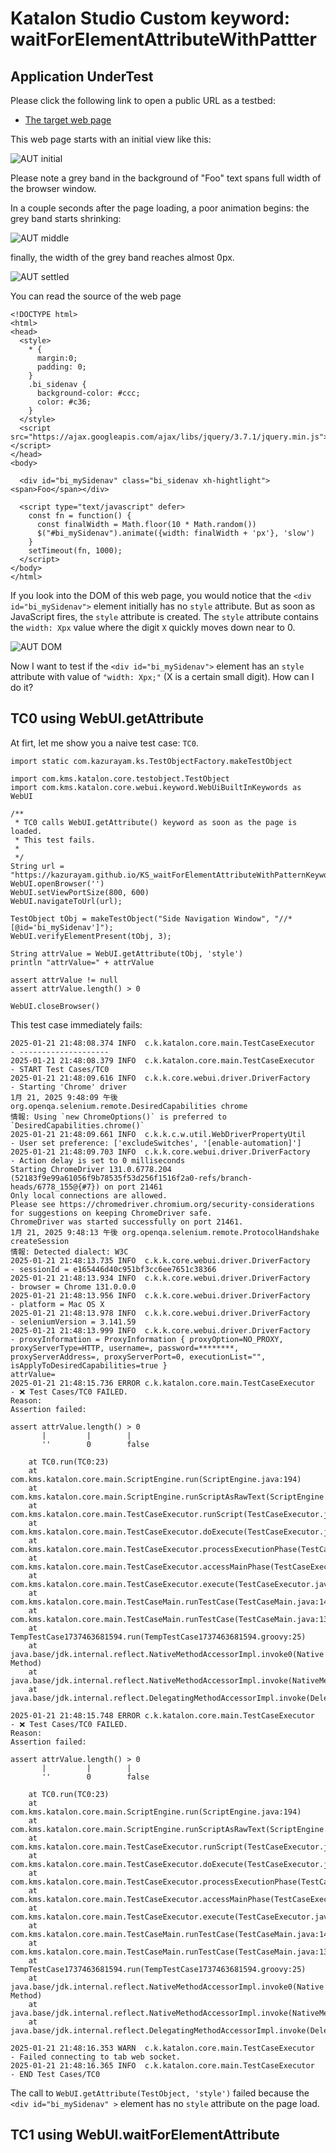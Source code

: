 # Katalon Studio Custom keyword: waitForElementAttributeWithPattter

## Application UnderTest

Please click the following link to open a public URL as a testbed:

-   [The target web page](https://kazurayam.github.io/KS_waitForElementAttributeWithPatternKeyword/page.html)

This web page starts with an initial view like this:

![AUT initial](./images/AUT_initial.png)

Please note a grey band in the background of "Foo" text spans full width of the browser window.

In a couple seconds after the page loading, a poor animation begins: the grey band starts shrinking:

![AUT middle](./images/AUT_middle.png)

finally, the width of the grey band reaches almost 0px.

![AUT settled](./images/AUT_settled.png)

You can read the source of the web page

    <!DOCTYPE html>
    <html>
    <head>
      <style>
        * {
          margin:0;
          padding: 0;
        }
        .bi_sidenav {
          background-color: #ccc;
          color: #c36;
        }
      </style>
      <script src="https://ajax.googleapis.com/ajax/libs/jquery/3.7.1/jquery.min.js"></script>
    </head>
    <body>

      <div id="bi_mySidenav" class="bi_sidenav xh-hightlight"><span>Foo</span></div>

      <script type="text/javascript" defer>
        const fn = function() {
          const finalWidth = Math.floor(10 * Math.random())
          $("#bi_mySidenav").animate({width: finalWidth + 'px'}, 'slow')
        }
        setTimeout(fn, 1000);
      </script>
    </body>
    </html>

If you look into the DOM of this web page, you would notice that the `<div id="bi_mySidenav">` element initially has no `style` attribute. But as soon as JavaScript fires, the `style` attribute is created. The `style` attribute contains the `width: Xpx` value where the digit `X` quickly moves down near to 0.

![AUT DOM](./images/AUT_DOM.png)

Now I want to test if the `<div id="bi_mySidenav">` element has an `style` attribute with value of `"width: Xpx;"` (X is a certain small digit). How can I do it?

## TC0 using WebUI.getAttribute

At firt, let me show you a naive test case: `TC0`.

    import static com.kazurayam.ks.TestObjectFactory.makeTestObject

    import com.kms.katalon.core.testobject.TestObject
    import com.kms.katalon.core.webui.keyword.WebUiBuiltInKeywords as WebUI

    /**
     * TC0 calls WebUI.getAttribute() keyword as soon as the page is loaded. 
     * This test fails.
     * 
     */
    String url = "https://kazurayam.github.io/KS_waitForElementAttributeWithPatternKeyword/page.html"
    WebUI.openBrowser('')
    WebUI.setViewPortSize(800, 600)
    WebUI.navigateToUrl(url);

    TestObject tObj = makeTestObject("Side Navigation Window", "//*[@id='bi_mySidenav']");
    WebUI.verifyElementPresent(tObj, 3);

    String attrValue = WebUI.getAttribute(tObj, 'style')
    println "attrValue=" + attrValue

    assert attrValue != null
    assert attrValue.length() > 0

    WebUI.closeBrowser()

This test case immediately fails:

    2025-01-21 21:48:08.374 INFO  c.k.katalon.core.main.TestCaseExecutor   - --------------------
    2025-01-21 21:48:08.379 INFO  c.k.katalon.core.main.TestCaseExecutor   - START Test Cases/TC0
    2025-01-21 21:48:09.616 INFO  c.k.k.core.webui.driver.DriverFactory    - Starting 'Chrome' driver
    1月 21, 2025 9:48:09 午後 org.openqa.selenium.remote.DesiredCapabilities chrome
    情報: Using `new ChromeOptions()` is preferred to `DesiredCapabilities.chrome()`
    2025-01-21 21:48:09.661 INFO  c.k.k.c.w.util.WebDriverPropertyUtil     - User set preference: ['excludeSwitches', '[enable-automation]']
    2025-01-21 21:48:09.703 INFO  c.k.k.core.webui.driver.DriverFactory    - Action delay is set to 0 milliseconds
    Starting ChromeDriver 131.0.6778.204 (52183f9e99a61056f9b78535f53d256f1516f2a0-refs/branch-heads/6778_155@{#7}) on port 21461
    Only local connections are allowed.
    Please see https://chromedriver.chromium.org/security-considerations for suggestions on keeping ChromeDriver safe.
    ChromeDriver was started successfully on port 21461.
    1月 21, 2025 9:48:13 午後 org.openqa.selenium.remote.ProtocolHandshake createSession
    情報: Detected dialect: W3C
    2025-01-21 21:48:13.735 INFO  c.k.k.core.webui.driver.DriverFactory    - sessionId = e165446d40c951bf3cc6ee7651c38366
    2025-01-21 21:48:13.934 INFO  c.k.k.core.webui.driver.DriverFactory    - browser = Chrome 131.0.0.0
    2025-01-21 21:48:13.956 INFO  c.k.k.core.webui.driver.DriverFactory    - platform = Mac OS X
    2025-01-21 21:48:13.978 INFO  c.k.k.core.webui.driver.DriverFactory    - seleniumVersion = 3.141.59
    2025-01-21 21:48:13.999 INFO  c.k.k.core.webui.driver.DriverFactory    - proxyInformation = ProxyInformation { proxyOption=NO_PROXY, proxyServerType=HTTP, username=, password=********, proxyServerAddress=, proxyServerPort=0, executionList="", isApplyToDesiredCapabilities=true }
    attrValue=
    2025-01-21 21:48:15.736 ERROR c.k.katalon.core.main.TestCaseExecutor   - ❌ Test Cases/TC0 FAILED.
    Reason:
    Assertion failed:

    assert attrValue.length() > 0
           |         |        |
           ''        0        false

        at TC0.run(TC0:23)
        at com.kms.katalon.core.main.ScriptEngine.run(ScriptEngine.java:194)
        at com.kms.katalon.core.main.ScriptEngine.runScriptAsRawText(ScriptEngine.java:119)
        at com.kms.katalon.core.main.TestCaseExecutor.runScript(TestCaseExecutor.java:448)
        at com.kms.katalon.core.main.TestCaseExecutor.doExecute(TestCaseExecutor.java:439)
        at com.kms.katalon.core.main.TestCaseExecutor.processExecutionPhase(TestCaseExecutor.java:418)
        at com.kms.katalon.core.main.TestCaseExecutor.accessMainPhase(TestCaseExecutor.java:410)
        at com.kms.katalon.core.main.TestCaseExecutor.execute(TestCaseExecutor.java:285)
        at com.kms.katalon.core.main.TestCaseMain.runTestCase(TestCaseMain.java:144)
        at com.kms.katalon.core.main.TestCaseMain.runTestCase(TestCaseMain.java:135)
        at TempTestCase1737463681594.run(TempTestCase1737463681594.groovy:25)
        at java.base/jdk.internal.reflect.NativeMethodAccessorImpl.invoke0(Native Method)
        at java.base/jdk.internal.reflect.NativeMethodAccessorImpl.invoke(NativeMethodAccessorImpl.java:77)
        at java.base/jdk.internal.reflect.DelegatingMethodAccessorImpl.invoke(DelegatingMethodAccessorImpl.java:43)

    2025-01-21 21:48:15.748 ERROR c.k.katalon.core.main.TestCaseExecutor   - ❌ Test Cases/TC0 FAILED.
    Reason:
    Assertion failed:

    assert attrValue.length() > 0
           |         |        |
           ''        0        false

        at TC0.run(TC0:23)
        at com.kms.katalon.core.main.ScriptEngine.run(ScriptEngine.java:194)
        at com.kms.katalon.core.main.ScriptEngine.runScriptAsRawText(ScriptEngine.java:119)
        at com.kms.katalon.core.main.TestCaseExecutor.runScript(TestCaseExecutor.java:448)
        at com.kms.katalon.core.main.TestCaseExecutor.doExecute(TestCaseExecutor.java:439)
        at com.kms.katalon.core.main.TestCaseExecutor.processExecutionPhase(TestCaseExecutor.java:418)
        at com.kms.katalon.core.main.TestCaseExecutor.accessMainPhase(TestCaseExecutor.java:410)
        at com.kms.katalon.core.main.TestCaseExecutor.execute(TestCaseExecutor.java:285)
        at com.kms.katalon.core.main.TestCaseMain.runTestCase(TestCaseMain.java:144)
        at com.kms.katalon.core.main.TestCaseMain.runTestCase(TestCaseMain.java:135)
        at TempTestCase1737463681594.run(TempTestCase1737463681594.groovy:25)
        at java.base/jdk.internal.reflect.NativeMethodAccessorImpl.invoke0(Native Method)
        at java.base/jdk.internal.reflect.NativeMethodAccessorImpl.invoke(NativeMethodAccessorImpl.java:77)
        at java.base/jdk.internal.reflect.DelegatingMethodAccessorImpl.invoke(DelegatingMethodAccessorImpl.java:43)

    2025-01-21 21:48:16.353 WARN  c.k.katalon.core.main.TestCaseExecutor   - Failed connecting to tab web socket.
    2025-01-21 21:48:16.365 INFO  c.k.katalon.core.main.TestCaseExecutor   - END Test Cases/TC0

The call to `WebUI.getAttribute(TestObject, 'style')` failed because the `<div id="bi_mySidenav" >` element has no `style` attribute on the page load.

## TC1 using WebUI.waitForElementAttribute
